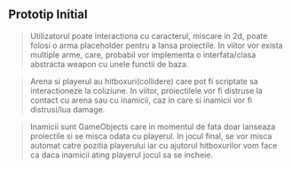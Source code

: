 ## Prototip Initial
 >Utilizatorul poate interactiona cu caracterul, miscare in 2d, poate folosi o arma placeholder pentru a lansa proiectile. In viitor vor exista multiple arme, care, probabil vor implementa o interfata/clasa abstracta weapon cu unele functii de baza.

 >Arena si playerul au hitboxuri(collidere) care pot fi scriptate sa interactioneze la coliziune. In viitor, proiectilele vor fi distruse la contact cu arena sau cu inamicii, caz in care si inamicii vor fi distrusi/lua damage.

 >Inamicii sunt GameObjects care in momentul de fata doar lanseaza proiectile si se misca odata cu playerul. In jocul final, se vor misca automat catre pozitia playerului iar cu ajutorul hitboxurilor vom face ca daca inamicii ating playerul jocul sa se incheie.